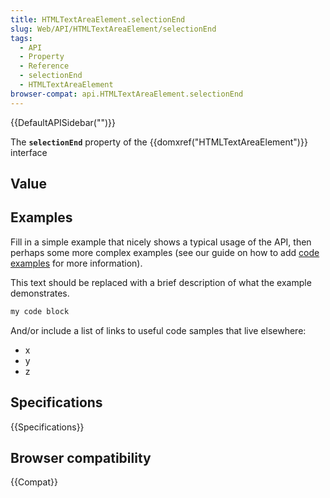 ```yaml
---
title: HTMLTextAreaElement.selectionEnd
slug: Web/API/HTMLTextAreaElement/selectionEnd
tags:
  - API
  - Property
  - Reference
  - selectionEnd
  - HTMLTextAreaElement
browser-compat: api.HTMLTextAreaElement.selectionEnd
---
```

{{DefaultAPISidebar("")}}

The **`selectionEnd`** property of the {{domxref("HTMLTextAreaElement")}} interface 

## Value



## Examples

Fill in a simple example that nicely shows a typical usage of the API, then perhaps some more complex examples (see our guide on how to add [code examples](/en-US/docs/MDN/Contribute/Structures/Code_examples) for more information).

This text should be replaced with a brief description of what the example demonstrates.

```js
my code block
```

And/or include a list of links to useful code samples that live elsewhere:

*   x
*   y
*   z

## Specifications

{{Specifications}}

## Browser compatibility

{{Compat}}


